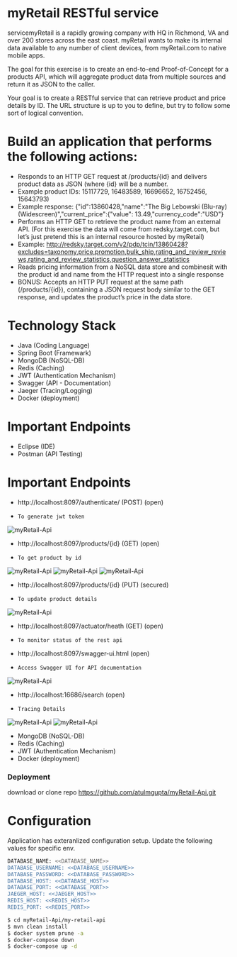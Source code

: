 # myRetail RESTful service
servicemyRetail is a rapidly growing company with HQ in Richmond, VA and over 200 stores across the east coast. myRetail wants to make its internal data available to any number of client devices, from myRetail.com to native mobile apps.

The goal for this exercise is to create an end-to-end Proof-of-Concept for a products API, which will aggregate product data from multiple sources and return it as JSON to the caller. 

Your goal is to create a RESTful service that can retrieve product and price details by ID. The URL structure is up to you to define, but try to follow some sort of logical convention.

# Build an application that performs the following actions: 
- Responds to an HTTP GET request at /products/{id} and delivers product data as JSON (where {id} will be a number.
- Example product IDs: 15117729, 16483589, 16696652, 16752456, 15643793)
- Example response: {"id":13860428,"name":"The Big Lebowski (Blu-ray) (Widescreen)","current_price":{"value": 13.49,"currency_code":"USD"}
- Performs an HTTP GET to retrieve the product name from an external API. (For this exercise the data will come from redsky.target.com, but let’s just pretend this is an internal resource hosted by myRetail)
- Example: http://redsky.target.com/v2/pdp/tcin/13860428?excludes=taxonomy,price,promotion,bulk_ship,rating_and_review_reviews,rating_and_review_statistics,question_answer_statistics
- Reads pricing information from a NoSQL data store and combinesit with the product id and name from the HTTP request into a single response
- BONUS: Accepts an HTTP PUT request at the same path (/products/{id}), containing a JSON request body similar to the GET response, and updates the product’s price in the data store. 

# Technology Stack

  - Java (Coding Language)
  - Spring Boot (Framewark)
  - MongoDB (NoSQL-DB)
  - Redis (Caching)
  - JWT (Authentication Mechanism)
  - Swagger (API - Documentation)
  - Jaeger (Tracing/Logging)
  - Docker (deployment)

# Important Endpoints
  - Eclipse (IDE)
  - Postman (API Testing)
  
# Important Endpoints

  - http://localhost:8097/authenticate/ (POST) (open)
  -     To generate jwt token
  ![myRetail-Api](https://github.com/atulmgupta/myRetail-Api/blob/master/snaphots/Generate-JwtToken.jpg)
  - http://localhost:8097/products/{id} (GET) (open)
  -     To get product by id
  ![myRetail-Api](https://github.com/atulmgupta/myRetail-Api/blob/master/snaphots/product-found.jpg)
  ![myRetail-Api](https://github.com/atulmgupta/myRetail-Api/blob/master/snaphots/product-notfound.jpg)
  ![myRetail-Api](https://github.com/atulmgupta/myRetail-Api/blob/master/snaphots/product-apiDown.jpg)
  - http://localhost:8097/products/{id} (PUT) (secured)
  -     To update product details
  ![myRetail-Api](https://github.com/atulmgupta/myRetail-Api/blob/master/snaphots/put-price.jpg)
  - http://localhost:8097/actuator/heath (GET) (open)
  -     To monitor status of the rest api
  - http://localhost:8097/swagger-ui.html (open)
  -     Access Swagger UI for API documentation
  ![myRetail-Api](https://github.com/atulmgupta/myRetail-Api/blob/master/snaphots/Swagger_UI.jpg)
  - http://localhost:16686/search (open)
  -     Tracing Details
  ![myRetail-Api](https://github.com/atulmgupta/myRetail-Api/blob/master/snaphots/Jaeger.jpg)
  ![myRetail-Api](https://github.com/atulmgupta/myRetail-Api/blob/master/snaphots/Jaeger-error.jpg)
  - MongoDB (NoSQL-DB)
  - Redis (Caching)
  - JWT (Authentication Mechanism)
  - Docker (deployment)
  
### Deployment
download or clone repo https://github.com/atulmgupta/myRetail-Api.git

# Configuration
Application has exteranlized configuration setup. Update the following values for specific env.
```sh
DATABASE_NAME: <<DATABASE_NAME>>
DATABASE_USERNAME: <<DATABASE_USERNAME>> 
DATABASE_PASSWORD: <<DATABASE_PASSWORD>>
DATABASE_HOST: <<DATABASE_HOST>>
DATABASE_PORT: <<DATABASE_PORT>>
JAEGER_HOST: <<JAEGER_HOST>>
REDIS_HOST: <<REDIS_HOST>>
REDIS_PORT: <<REDIS_PORT>>
```

```sh
$ cd myRetail-Api/my-retail-api
$ mvn clean install
$ docker system prune -a
$ docker-compose down
$ docker-compose up -d
```

